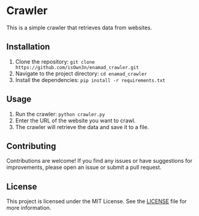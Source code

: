 # Crawler

This is a simple crawler that retrieves data from websites.

## Installation

1. Clone the repository: `git clone https://github.com/isOwn3n/enamad_crawler.git`
2. Navigate to the project directory: `cd enamad_crawler`
3. Install the dependencies: `pip install -r requirements.txt`

## Usage

1. Run the crawler: `python crawler.py`
2. Enter the URL of the website you want to crawl.
3. The crawler will retrieve the data and save it to a file.

## Contributing

Contributions are welcome! If you find any issues or have suggestions for improvements, please open an issue or submit a pull request.

## License

This project is licensed under the MIT License. See the [LICENSE](LICENSE) file for more information.
